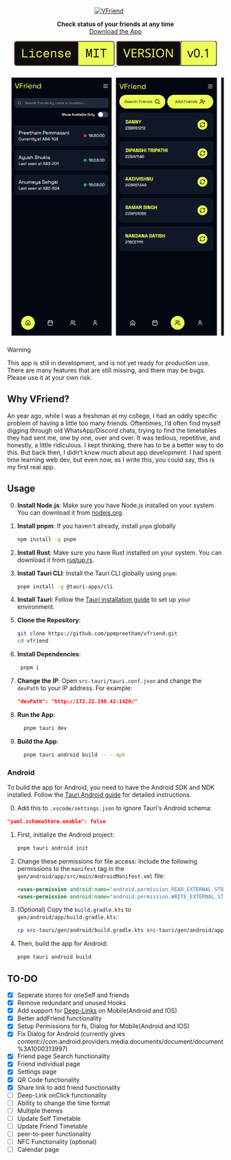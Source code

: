 <div id="toc" align="center" style="margin-bottom: 0;">
  <ul style="list-style: none; margin: 0; padding: 0;">
    <a href="https://vfriend.preetham.top/">
      <picture>
        <source media="(prefers-color-scheme: dark)" srcset="./src/assets/dark_logo.svg" />
        <img alt="VFriend" src="./src/assets/light_logo.svg" width="200" style="margin-right: 30px;" />
      </picture>
    </a>
  </ul>
</div>

<p align="center">
  <strong>Check status of your friends at any time</strong><br>
  <a href="https://vfriend.preetham.top/privacy">Download the App</a>
</p>

<p align="center">
  <a href="https://github.com/ppmpreetham/vfriend?tab=MIT-1-ov-file#">
    <picture>
      <source media="(prefers-color-scheme: dark)" srcset="./README/dark_license.svg" />
      <img alt="MIT License" src="./README/light_license.svg" />
    </picture>
  </a>
  <a href="https://github.com/ppmpreetham/vfriend/releases/">
    <picture>
      <source media="(prefers-color-scheme: dark)" srcset="./README/dark_version.svg" />
      <img alt="Version" src="./README/light_version.svg" />
    </picture>
  </a>
</p>

<div align="center" style="display: flex; justify-content: center; gap: 10px; flex-wrap: wrap;">
  <div style="display: flex; flex-direction: row; overflow-x: auto; gap: 10px; padding: 10px;">
    <img alt="Home screen" src="README/app images/home.png" style="height: 600px; width: auto; object-fit: contain;" />
    <img alt="Friends screen" src="README/app images/friends.png" style="height: 600px; width: auto; object-fit: contain;" />
    <img alt="Profile screen" src="README/app images/profile.png" style="height: 600px; width: auto; object-fit: contain;" />
  </div>
</div>

> [!WARNING]  
> This app is still in development, and is not yet ready for production use. There are many features that are still missing, and there may be bugs. Please use it at your own risk.

## Why VFriend?

An year ago, while I was a freshman at my college, I had an oddly specific problem of having a little too many friends. Oftentimes, I’d often find myself digging through old WhatsApp/Discord chats, trying to find the timetables they had sent me, one by one, over and over. It was tedious, repetitive, and honestly, a little ridiculous. I kept thinking, there has to be a better way to do this. But back then, I didn’t know much about app development. I had spent time learning web dev, but even now, as I write this, you could say, this is my first real app.

## Usage

0. **Install Node.js**: Make sure you have Node.js installed on your system. You can download it from [nodejs.org](https://nodejs.org/).
1. **Install pnpm**: If you haven't already, install `pnpm` globally
   ```bash
   npm install -g pnpm
   ```
2. **Install Rust**: Make sure you have Rust installed on your system. You can download it from [rustup.rs](https://rustup.rs/).
3. **Install Tauri CLI**: Install the Tauri CLI globally using `pnpm`:
   ```bash
   pnpm install -g @tauri-apps/cli
   ```
4. **Install Tauri**: Follow the [Tauri installation guide](https://tauri.app/v2/getting-started/prerequisites/) to set up your environment.

5. **Clone the Repository**:
   ```bash
   git clone https://github.com/ppmpreetham/vfriend.git
   cd vfriend
   ```
6. **Install Dependencies**:
   ```bash
    pnpm i
   ```
7. **Change the IP**:
   Open `src-tauri/tauri.conf.json` and change the `devPath` to your IP address. For example:
   ```json
   "devPath": "http://172.22.198.42:1420/"
   ```
8. **Run the App**:
   ```bash
     pnpm tauri dev
   ```
9. **Build the App**:
   ```bash
     pnpm tauri android build -- --apk
   ```

### Android

To build the app for Android, you need to have the Android SDK and NDK installed. Follow the [Tauri Android guide](https://tauri.app/v2/guides/mobile/android/) for detailed instructions.

0. Add this to `.vscode/settings.json` to ignore Tauri's Android schema:

```json
"yaml.schemaStore.enable": false
```

1. First, initialize the Android project:
   ```bash
   pnpm tauri android init
   ```
2. Change these permissions for file access:
   Include the following permissions to the `manifest` tag in the `gen/android/app/src/main/AndroidManifest.xml` file:
   ```xml
   <uses-permission android:name="android.permission.READ_EXTERNAL_STORAGE" />
   <uses-permission android:name="android.permission.WRITE_EXTERNAL_STORAGE" />
   ```
3. (Optional) Copy the `build.gradle.kts` to `gen/android/app/build.gradle.kts`:

   ```bash
   cp src-tauri/gen/android/build.gradle.kts src-tauri/gen/android/app/build.gradle.kts
   ```

4. Then, build the app for Android:
   ```bash
   pnpm tauri android build
   ```

## TO-DO

- [x] Seperate stores for oneSelf and friends
- [x] Remove redundant and unused Hooks
- [x] Add support for [Deep-Links](https://v2.tauri.app/plugin/deep-linking/#setting-up) on Mobile(Android and IOS)
- [x] Better addFriend functionality
- [x] Setup Permissions for fs, Dialog for Mobile(Android and IOS)
- [x] Fix Dialog for Android (currently gives content://com.android.providers.media.documents/document/document%3A1000313997)
- [x] Friend page Search functionality
- [x] Friend individual page
- [x] Settings page
- [x] QR Code functionality
- [x] Share link to add friend functionality
- [ ] Deep-Link onClick functionality
- [ ] Ability to change the time format
- [ ] Multiple themes
- [ ] Update Self Timetable
- [ ] Update Friend Timetable
- [ ] peer-to-peer functionality
- [ ] NFC Functionality (optional)
- [ ] Calendar page
